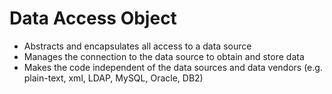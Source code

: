 Data Access Object
==================

* Abstracts and encapsulates all access to a data source
* Manages the connection to the data source to obtain and store data
* Makes the code independent of the data sources and data vendors (e.g. plain-text, xml, LDAP, MySQL, Oracle, DB2)